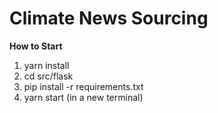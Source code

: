 # **Climate News Sourcing**

**How to Start**

1. yarn install
2. cd src/flask
3. pip install -r requirements.txt
4. yarn start (in a new terminal)
